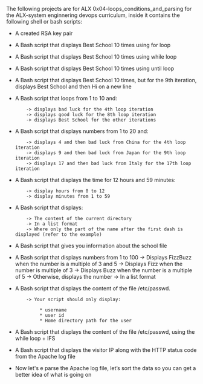 The following projects are for ALX 0x04-loops_conditions_and_parsing for the ALX-system enginnering devops curriculum, inside it contains the following shell or bash scripts:

* A created RSA key pair
* A Bash script that displays Best School 10 times using for loop
* A Bash script that displays Best School 10 times using while loop
* A Bash script that displays Best School 10 times using until loop
* A Bash script that displays Best School 10 times, but for the 9th iteration, displays Best School and then Hi on a new line
* A Bash script that loops from 1 to 10 and:

          -> displays bad luck for the 4th loop iteration
          -> displays good luck for the 8th loop iteration
          -> displays Best School for the other iterations
* A Bash script that displays numbers from 1 to 20 and:

          -> displays 4 and then bad luck from China for the 4th loop iteration
          -> displays 9 and then bad luck from Japan for the 9th loop iteration
          -> displays 17 and then bad luck from Italy for the 17th loop iteration
* A Bash script that displays the time for 12 hours and 59 minutes:

          -> display hours from 0 to 12
          -> display minutes from 1 to 59

* A Bash script that displays:

          -> The content of the current directory
          -> In a list format
          -> Where only the part of the name after the first dash is displayed (refer to the example)

* A Bash script that gives you information about the school file
* A Bash script that displays numbers from 1 to 100
          -> Displays FizzBuzz when the number is a multiple of 3 and 5
          -> Displays Fizz when the number is multiple of 3
          -> Displays Buzz when the number is a multiple of 5
          -> Otherwise, displays the number
          -> In a list format
* A Bash script that displays the content of the file /etc/passwd.

          -> Your script should only display:

               * username
               * user id
               * Home directory path for the user

* A Bash script that displays the content of the file /etc/passwd, using the while loop + IFS
* A Bash script that displays the visitor IP along with the HTTP status code from the Apache log file
* Now let's e parse the Apache log file, let’s sort the data so you can get a better idea of what is going on




























